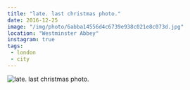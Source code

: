 ```yaml
---
title: "late. last christmas photo."
date: 2016-12-25
image: "/img/photo/6abba14556d4c6739e938c021e8c073d.jpg"
location: "Westminster Abbey"
instagram: true
tags:
 - london
 - city
---
```


![late. last christmas photo.](/img/photo/6abba14556d4c6739e938c021e8c073d.jpg)
